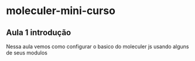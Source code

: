 # moleculer-mini-curso


## Aula 1 introdução

Nessa aula vemos como configurar o basico do moleculer js usando alguns de seus modulos
